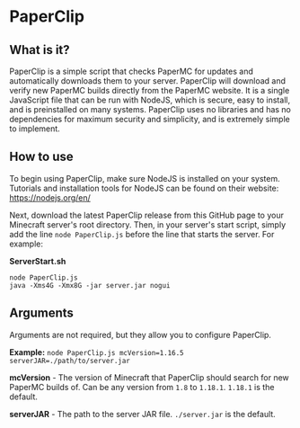 # PaperClip

## What is it?

PaperClip is a simple script that checks PaperMC for updates and automatically downloads them to your server. PaperClip will download and verify new PaperMC builds directly from the PaperMC website. It is a single JavaScript file that can be run with NodeJS, which is secure, easy to install, and is preinstalled on many systems. PaperClip uses no libraries and has no dependencies for maximum security and simplicity, and is extremely simple to implement.

## How to use

To begin using PaperClip, make sure NodeJS is installed on your system. Tutorials and installation tools for NodeJS can be found on their website: https://nodejs.org/en/

Next, download the latest PaperClip release from this GitHub page to your Minecraft server's root directory. Then, in your server's start script, simply add the line `node PaperClip.js` before the line that starts the server. For example:

**ServerStart.sh**
```
node PaperClip.js
java -Xms4G -Xmx8G -jar server.jar nogui
```

## Arguments

Arguments are not required, but they allow you to configure PaperClip.

**Example:** `node PaperClip.js mcVersion=1.16.5 serverJAR=./path/to/server.jar`

**mcVersion** - The version of Minecraft that PaperClip should search for new PaperMC builds of. Can be any version from `1.8` to `1.18.1`. `1.18.1` is the default.

**serverJAR** - The path to the server JAR file. `./server.jar` is the default.

